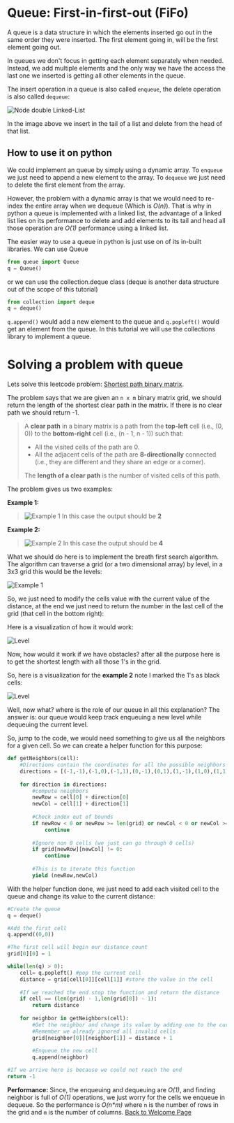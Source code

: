 # Queue: First-in-first-out (FiFo)

A queue is a data structure in which the elements inserted go out in the same order they were inserted. The first element going in, will be the first element going out.

In queues we don't focus in getting each element separately when needed. Instead, we add multiple elements and the only way we have the access the last one we inserted is getting all other elements in the queue.

The insert operation in a queue is also called `enqueue`, the delete operation is also called `dequeue`:

![Node double Linked-List](img/enqueue-dequeue-queue.jpg)

In the image above we insert in the tail of a list and delete from the head of that list.

## How to use it on python
We could implement an queue by simply using a dynamic array. To `enqueue` we just need to append a new element to the array. To `dequeue` we just need to delete the first element from the array.

However, the problem with a dynamic array is that we would need to re-index the entire array when we dequeue (Which is *O(n)*). That is why in python a queue is implemented with a linked list, the advantage of a linked list lies on its performance to delete and add elements to its tail and head all those operation are *O(1)* performance using a linked list.

The easier way to use a queue in python is just use on of its in-built libraries. We can use Queue
```python
from queue import Queue
q = Queue()
```

or we can use the collection.deque class (deque is another data structure out of the scope of this tutorial)

```python
from collection import deque
q = deque()
```
`q.append()` would add a new element to the queue and `q.popleft()` would get an element from the queue. In this tutorial we will use the collections library to implement a queue.

# Solving a problem with queue
Lets solve this leetcode problem: [Shortest path binary matrix](https://leetcode.com/problems/shortest-path-in-binary-matrix/).

The problem says that we are given an `n x m` binary matrix grid, we should return the length of the shortest clear path in the matrix. If there is no clear path we should return -1.

> A __clear path__ in a binary matrix is a path from the __top-left__ cell (i.e., (0, 0)) to the __bottom-right__ cell (i.e., (n - 1, n - 1)) such that:
>
>* All the visited cells of the path are 0.
>* All the adjacent cells of the path are __8-directionally__ connected (i.e., they are different and they share an edge or a corner).
>
>The __length of a clear path__ is the number of visited cells of this path.

The problem gives us two examples:

__Example 1:__

>![Example 1](img/problem1-sample1-queue.jpg)
In this case the output should be __2__

__Example 2:__

>![Example 2](img/problem1-sample2-queue.jpg)
In this case the output should be __4__

What we should do here is to implement the breath first search algorithm. The algorithm can traverse a grid (or a two dimensional array) by level, in a 3x3 grid this would be the levels:

![Example 1](img/levels-queue.jpg)

So, we just need to modify the cells value with the current value of the distance, at the end we just need to return the number in the last cell of the grid (that cell in the bottom right):

Here is a visualization of how it would work:

![Level](img/level-order-queue.gif)

Now, how would it work if we have obstacles? after all the purpose here is to get the shortest length with all those 1's in the grid.

So, here is a visualization for the __example 2__ note I marked the 1's as black cells:

![Level](img/example2-vis-queue.gif)

Well, now what? where is the role of our queue in all this explanation? The answer is: our queue would keep track enqueuing a new level while dequeuing the current level.

So, jump to the code, we would need something to give us all the neighbors for a given cell. So we can create a helper function for this purpose:

```python
def getNeighbors(cell):
    #Directions contain the coordinates for all the possible neighbors
    directions = [(-1,-1),(-1,0),(-1,1),(0,-1),(0,1),(1,-1),(1,0),(1,1)]
    
    for direction in directions:
        #compute neighbors
        newRow = cell[0] + direction[0]
        newCol = cell[1] + direction[1]
        
        #Check index out of bounds
        if newRow < 0 or newRow >= len(grid) or newCol < 0 or newCol >= len(grid[0]):
            continue
        
        #Ignore non 0 cells (we just can go through 0 cells)
        if grid[newRow][newCol] != 0:
            continue
        
        #This is to iterate this function
        yield (newRow,newCol)
```

With the helper function done, we just need to add each visited cell to the queue and change its value to the current distance:
```python
#Create the queue
q = deque()

#Add the first cell
q.append((0,0))

#The first cell will begin our distance count
grid[0][0] = 1

while(len(q) > 0):
    cell= q.popleft() #pop the current cell
    distance = grid[cell[0]][cell[1]] #store the value in the cell
    
    #If we reached the end stop the function and return the distance
    if cell == (len(grid) - 1,len(grid[0]) - 1):
        return distance
    
    for neighbor in getNeighbors(cell):
        #Get the neighbor and change its value by adding one to the current distance
        #Remember we already ignored all invalid cells
        grid[neighbor[0]][neighbor[1]] = distance + 1
        
        #Enqueue the new cell
        q.append(neighbor)

#If we arrive here is because we could not reach the end
return -1
```
__Performance:__ Since, the enqueuing and dequeuing are *O(1)*, and finding neighbor is full of *O(1)* operations, we just worry for the cells we enqueue in dequeue. So the performance is *O(n\*m)* where `n` is the number of rows in the grid and `m` is the number of columns. 
[Back to Welcome Page](0-welcome.md)

